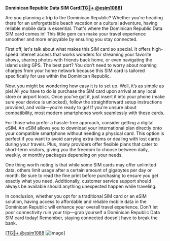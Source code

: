 **Dominican Republic Data SIM Card[[TG💪+ @esim1088](https://t.me/s/esim1088)]**

Are you planning a trip to the Dominican Republic? Whether you're heading there for an unforgettable beach vacation or a cultural adventure, having reliable mobile data is essential. That's where the Dominican Republic Data SIM card comes in! This little gem can make your travel experience smoother and more enjoyable by ensuring you stay connected.

First off, let's talk about what makes this SIM card so special. It offers high-speed internet access that works wonders for streaming your favorite shows, sharing photos with friends back home, or even navigating the island using GPS. The best part? You don’t need to worry about roaming charges from your home network because this SIM card is tailored specifically for use within the Dominican Republic. 

Now, you might be wondering how easy it is to set up. Well, it’s as simple as pie! All you have to do is purchase the SIM card upon arrival at any local store or airport kiosk. Once you’ve got it, just insert it into your phone (make sure your device is unlocked), follow the straightforward setup instructions provided, and voila—you’re ready to go! If you're unsure about compatibility, most modern smartphones work seamlessly with these cards.

For those who prefer a hassle-free approach, consider getting a digital eSIM. An eSIM allows you to download your international plan directly onto your compatible smartphone without needing a physical card. This option is perfect if you want to avoid carrying extra items or dealing with lost cards during your travels. Plus, many providers offer flexible plans that cater to short-term visitors, giving you the freedom to choose between daily, weekly, or monthly packages depending on your needs.

One thing worth noting is that while some SIM cards may offer unlimited data, others limit usage after a certain amount of gigabytes per day or month. Be sure to read the fine print before purchasing to ensure you get exactly what you need. Additionally, customer service support should always be available should anything unexpected happen while traveling.

In conclusion, whether you opt for a traditional SIM card or an eSIM solution, having access to affordable and reliable mobile data in the Dominican Republic will enhance your overall travel experience. Don't let poor connectivity ruin your trip—grab yourself a Dominican Republic Data SIM card today! Remember, staying connected doesn’t have to break the bank.

[[TG💪+ @esim1088](https://t.me/s/esim1088) ![Image](https://i.postimg.cc/Y0z9fWf4/image.png)]